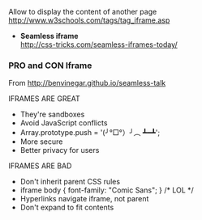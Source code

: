 Allow to display the content of another page    
http://www.w3schools.com/tags/tag_iframe.asp

* **Seamless iframe**   
http://css-tricks.com/seamless-iframes-today/

### PRO and CON Iframe
From http://benvinegar.github.io/seamless-talk

IFRAMES ARE GREAT   

* They're sandboxes
* Avoid JavaScript conflicts
* Array.prototype.push = '(╯°□°）╯︵ ┻━┻';
* More secure
* Better privacy for users

IFRAMES ARE BAD

* Don't inherit parent CSS rules
* iframe body { font-family: "Comic Sans"; } /* LOL */
* Hyperlinks navigate iframe, not parent
* Don't expand to fit contents
